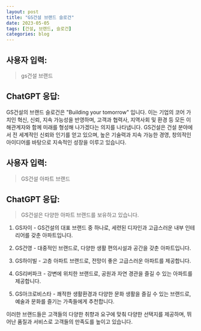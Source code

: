 ```yaml
---
layout: post
title: "GS건설 브랜드 슬로건"
date: 2023-05-05
tags: [건설, 브랜드, 슬로건]
categories: blog
---
```


## 사용자 입력:
> gs건설 브랜드

## ChatGPT 응답:
> 

GS건설의 브랜드 슬로건은 "Building your tomorrow" 입니다. 이는 기업의 코어 가치인 혁신, 신뢰, 지속 가능성을 반영하며, 고객과 협력사, 지역사회 및 환경 등 모든 이해관계자와 함께 미래를 형성해 나가겠다는 의지를 나타냅니다. GS건설은 건설 분야에서 전 세계적인 신뢰와 인기를 얻고 있으며, 높은 기술력과 지속 가능한 경영, 창의적인 아이디어를 바탕으로 지속적인 성장을 이루고 있습니다.

## 사용자 입력:
> GS건설 아파트 브랜드

## ChatGPT 응답:
> GS건설은 다양한 아파트 브랜드를 보유하고 있습니다. 

1. GS자이 - GS건설의 대표 브랜드 중 하나로, 세련된 디자인과 고급스러운 내부 인테리어를 갖춘 아파트입니다.

2. GS건영 - 대중적인 브랜드로, 다양한 생활 편의시설과 공간을 갖춘 아파트입니다.

3. GS하이빌 - 고층 아파트 브랜드로, 전망이 좋은 고급스러운 아파트를 제공합니다.

4. GS리버파크 - 강변에 위치한 브랜드로, 공원과 자연 경관을 즐길 수 있는 아파트를 제공합니다.

5. GS아크로비스타 - 쾌적한 생활환경과 다양한 문화 생활을 즐길 수 있는 브랜드로, 예술과 문화를 즐기는 가족들에게 추천합니다.

이러한 브랜드들은 고객들의 다양한 취향과 요구에 맞춰 다양한 선택지를 제공하며, 뛰어난 품질과 서비스로 고객들의 만족도를 높이고 있습니다.

